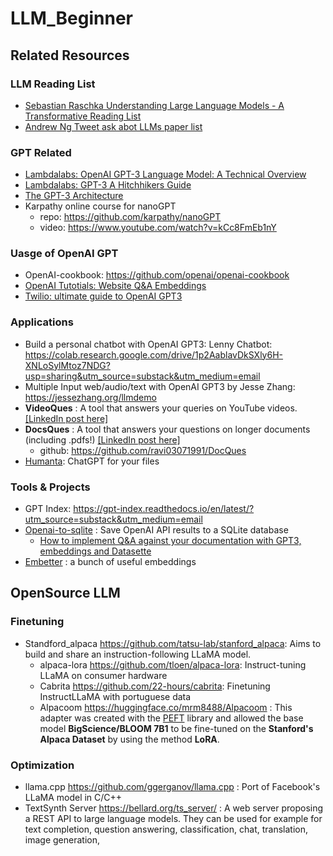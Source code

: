 # LLM_Beginner

## Related Resources

### LLM Reading List

- [Sebastian Raschka Understanding Large Language Models - A Transformative Reading List](https://sebastianraschka.com/blog/2023/llm-reading-list.html)
- [Andrew Ng Tweet ask abot LLMs paper list](https://twitter.com/AndrewYNg/status/1622683606492778496)

### GPT Related

- [Lambdalabs: OpenAI GPT-3 Language Model: A Technical Overview](https://lambdalabs.com/blog/demystifying-gpt-3)
- [Lambdalabs: GPT-3 A Hitchhikers Guide](https://lambdalabs.com/blog/gpt-3)
- [The GPT-3 Architecture](https://dugas.ch/artificial_curiosity/GPT_architecture.html)
- Karpathy online course for nanoGPT
  - repo: https://github.com/karpathy/nanoGPT
  - video: https://www.youtube.com/watch?v=kCc8FmEb1nY

### Uasge of OpenAI GPT

- OpenAI-cookbook: https://github.com/openai/openai-cookbook
- [OpenAI Tutotials: Website Q&amp;A Embeddings](https://platform.openai.com/docs/tutorials/web-qa-embeddings)
- [Twilio: ultimate guide to OpenAI GPT3](https://www.twilio.com/blog/ultimate-guide-openai-gpt-3-language-model)

### Applications

- Build a personal chatbot with OpenAI GPT3: Lenny Chatbot: https://colab.research.google.com/drive/1p2AablavDkSXly6H-XNLoSylMtoz7NDG?usp=sharing&utm_source=substack&utm_medium=email
- Multiple Input web/audio/text with OpenAI GPT3 by Jesse Zhang: https://jessezhang.org/llmdemo
- **VideoQues** : A tool that answers your queries on YouTube videos.
  [[LinkedIn post here]](https://www.linkedin.com/posts/ravidesetty_ai-ml-dl-activity-7020599110953050112-EJA_/?utm_source=share&utm_medium=member_desktop)
- **DocsQues** : A tool that answers your questions on longer documents (including .pdfs!)
  [[LinkedIn post here]](https://www.linkedin.com/posts/ravidesetty_artificialintelligence-machinelearning-recruiters-activity-7016972785293946880-rhKC?utm_source=share&utm_medium=member_desktop)
  - github: https://github.com/ravi03071991/DocQues
- [Humanta](https://www.humata.ai/): ChatGPT for your files

### Tools & Projects

- GPT Index: https://gpt-index.readthedocs.io/en/latest/?utm_source=substack&utm_medium=email
- [Openai-to-sqlite](https://github.com/simonw/openai-to-sqlite) : Save OpenAI API results to a SQLite database
  - [How to implement Q&amp;A against your documentation with GPT3, embeddings and Datasette](https://simonwillison.net/2023/Jan/13/semantic-search-answers/)
- [Embetter](https://github.com/koaning/embetter) : a bunch of useful embeddings


## OpenSource LLM

### Finetuning
- Standford_alpaca  https://github.com/tatsu-lab/stanford_alpaca: Aims to build and share an instruction-following LLaMA model.
	- alpaca-lora https://github.com/tloen/alpaca-lora: Instruct-tuning LLaMA on consumer hardware
	- Cabrita https://github.com/22-hours/cabrita: Finetuning InstructLLaMA with portuguese data
	- Alpacoom https://huggingface.co/mrm8488/Alpacoom :  This adapter was created with the [PEFT](https://github.com/huggingface/peft) library and allowed the base model **BigScience/BLOOM 7B1** to be fine-tuned on the **Stanford's Alpaca Dataset** by using the method **LoRA**.

### Optimization
- llama.cpp https://github.com/ggerganov/llama.cpp : Port of Facebook's LLaMA model in C/C++
- TextSynth Server https://bellard.org/ts_server/ : A web server proposing a REST API to large language models. They can be used for example for text completion, question answering, classification, chat, translation, image generation,
